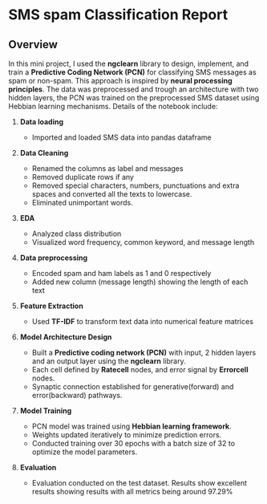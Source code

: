 # SMS spam Classification Report
## Overview
In this mini project, I used the **ngclearn** library to design, implement, and train a **Predictive Coding Network (PCN)** for classifying SMS messages as spam or non-spam. This approach is inspired by **neural processing principles**. The data was preprocessed and trough an architecture with two hidden layers, the PCN was trained on the preprocessed SMS dataset using Hebbian learning mechanisms. Details of the notebook include:
1.	**Data loading**
    - Imported and loaded SMS data into pandas dataframe
2.	**Data Cleaning**
    - Renamed the columns as label and messages
    - Removed duplicate rows if any
    - Removed special characters, numbers, punctuations and extra spaces and converted all the texts to lowercase. 
    - Eliminated unimportant words.
3.	**EDA**
    - Analyzed class distribution
    - Visualized word frequency, common keyword, and message length
4.	**Data preprocessing**
    - Encoded spam and ham labels as 1 and 0 respectively
    - Added new column (message length) showing the length of each text
5.	**Feature Extraction**
    - Used **TF-IDF** to transform text data into numerical feature matrices
6.	**Model Architecture Design**
    - Built a **Predictive coding network (PCN)** with input, 2 hidden layers and an output layer using the **ngclearn** library. 
    - Each cell defined by **Ratecell** nodes, and error signal by **Errorcell** nodes.
    - Synaptic connection established for generative(forward) and error(backward) pathways.
7.	**Model Training**
    - PCN model was trained using **Hebbian learning framework**.
    - Weights updated iteratively to minimize prediction errors.
    - Conducted training over 30 epochs with a batch size of 32 to optimize the model parameters.

8.	**Evaluation**
    - Evaluation conducted on the test dataset. Results show excellent results showing results with all metrics being around 97.29%

    


